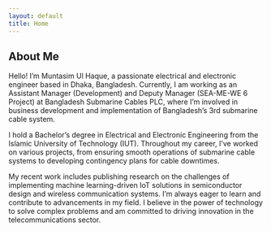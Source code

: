 ```yaml
---
layout: default
title: Home
---
```


## About Me

Hello! I’m Muntasim Ul Haque, a passionate electrical and electronic engineer based in Dhaka, Bangladesh. Currently, I am working as an Assistant Manager (Development) and Deputy Manager (SEA-ME-WE 6 Project) at Bangladesh Submarine Cables PLC, where I’m involved in business development and implementation of Bangladesh’s 3rd submarine cable system.

I hold a Bachelor’s degree in Electrical and Electronic Engineering from the Islamic University of Technology (IUT). Throughout my career, I’ve worked on various projects, from ensuring smooth operations of submarine cable systems to developing contingency plans for cable downtimes.

My recent work includes publishing research on the challenges of implementing machine learning-driven IoT solutions in semiconductor design and wireless communication systems. I’m always eager to learn and contribute to advancements in my field. I believe in the power of technology to solve complex problems and am committed to driving innovation in the telecommunications sector.